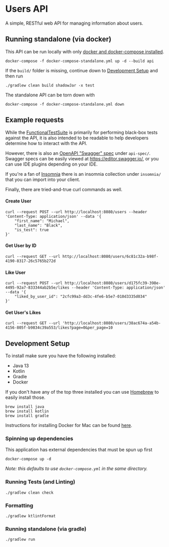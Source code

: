 # Users API
A simple, RESTful web API for managing information about users.

## Running standalone (via docker)

This API can be run locally with only [docker and docker-compose installed](https://docs.docker.com/docker-for-mac/install/).
```
docker-compose -f docker-compose-standalone.yml up -d --build api
```

If the `build/` folder is missing, continue down to [Development Setup](/#development-setup) and then run
```
./gradlew clean build shadowJar -x test
```

The standalone API can be torn down with
```
docker-compose -f docker-compose-standalone.yml down
```

## Example requests
While the [FunctionalTestSuite](/src/test/kotlin/users/api/FunctionalTestSuite.kt) is primarily for performing black-box
tests against the API, it is also intended to be readable to help developers determine how to interact with the API. 

However, there is also an [OpenAPI "Swagger" spec](https://swagger.io/specification/) under `api-spec/`.
Swagger specs can be easily viewed at https://editor.swagger.io/, or you can use IDE plugins depending on your IDE.

If you're a fan of [Insomnia](https://insomnia.rest/) there is an insomnia collection under `insomnia/` that
you can import into your client.

Finally, there are tried-and-true curl commands as well.

#### Create User
```
curl --request POST --url http://localhost:8080/users --header 'Content-Type: application/json' --data '{
	"first_name": "Michael",
	"last_name": "Black",
	"is_test": true
}'
```

#### Get User by ID
```
curl --request GET --url http://localhost:8080/users/6c81c32a-b98f-4190-8317-26c5765b272d
```

#### Like User
```
curl --request POST --url http://localhost:8080/users/d175fc39-398e-4495-92a7-833344ab2b5e/likes --header 'Content-Type: application/json' --data '{
	"liked_by_user_id": "2cfc99a3-dd3c-4fe6-b5e7-010d3335d034"
}'
```

#### Get User's Likes
```
curl --request GET --url 'http://localhost:8080/users/38ac674a-a54b-4156-805f-b9834c39a553/likes?page=0&per_page=10
```

## Development Setup
To install make sure you have the following installed:
- Java 13 
- Kotlin
- Gradle
- Docker

If you don't have any of the top three installed you can use [Homebrew](https://brew.sh/) to easily install those.
```
brew install java
brew install kotlin
brew install gradle
```

Instructions for installing Docker for Mac can be found [here](https://docs.docker.com/docker-for-mac/install/).

### Spinning up dependencies
This application has external dependencies that must be spun up first
```
docker-compose up -d
```
_Note: this defaults to use `docker-compose.yml` in the same directory._

### Running Tests (and Linting)
```
./gradlew clean check
```

### Formatting
```
./gradlew ktlintFormat
```

### Running standalone (via gradle)
```
./gradlew run
```
